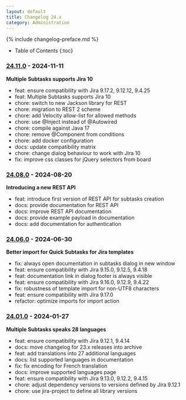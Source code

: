 ```yaml
---
layout: default
title: Changelog 24.x
category: Administration
---
```


{% include changelog-preface.md %}

* Table of Contents
{:toc}

### [24.11.0] - 2024-11-11

**Multiple Subtasks supports Jira 10**

* feat: ensure compatibility with Jira 9.17.2, 9.12.12, 9.4.25
* feat: Multiple Subtasks supports Jira 10
* chore: switch to new Jackson library for REST
* chore: migration to REST 2 scheme
* chore: add Velocity allow-list for allowed methods
* chore: use @Inject instead of @Autowired
* chore: compile against Java 17
* chore: remove @Component from conditions
* chore: add docker configuration
* docs: update compatibility matrix
* chore: change dialog behaviour to work with Jira 10
* fix: improve css classes for jQuery selectors from board

### [24.08.0] - 2024-08-20

**Introducing a new REST API**

* feat: introduce first version of REST API for subtasks creation
* docs: provide documentation for REST API
* docs: improve REST API documentation
* docs: provide example payload in documentation
* docs: add documentation for authentication

### [24.06.0] - 2024-06-30

**Better import for Quick Subtasks for Jira templates**

* fix: always open documentation in subtasks dialog in new window
* feat: ensure compatibility with Jira 9.15.0, 9.12.5, 9.4.18
* feat: documentation link in dialog footer is always visible
* feat: ensure compatibility with Jira 9.16.0, 9.12.9, 9.4.22
* fix: robustness of template import for non-UTF8 characters
* feat: ensure compatibility with Jira 9.17.0
* refactor: optimize imports for import action

### [24.01.0] - 2024-01-27

**Multiple Subtasks speaks 28 languages**

* feat: ensure compatibility with Jira 9.12.1, 9.4.14
* docs: move changelog for 23.x releases into archive
* feat: add translations into 27 additional languages
* docs: list supported languages in documentation
* fix: fix encoding for French translation
* docs: improve supported languages page
* feat: ensure compatibility with Jira 9.13.0, 9.12.2, 9.4.15
* chore: adjust dependency versions to versions defined by Jira 9.12.1
* chore: use jira-project to define all library versions

[24.11.0]: https://github.com/codescape/jira-multiple-subtasks/compare/24.08.0...24.11.0
[24.08.0]: https://github.com/codescape/jira-multiple-subtasks/compare/24.06.0...24.08.0
[24.06.0]: https://github.com/codescape/jira-multiple-subtasks/compare/24.01.0...24.06.0
[24.01.0]: https://github.com/codescape/jira-multiple-subtasks/compare/23.12.0...24.01.0
